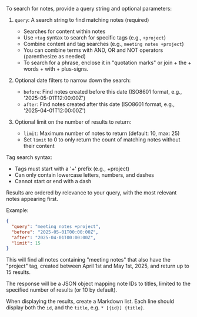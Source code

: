 To search for notes, provide a query string and optional parameters:

1. `query`: A search string to find matching notes (required)
   - Searches for content within notes
   - Use `+tag` syntax to search for specific tags (e.g., `+project`)
   - Combine content and tag searches (e.g., `meeting notes +project`)
   - You can combine terms with AND, OR and NOT operators (parenthesize as needed)
   - To search for a phrase, enclose it in "quotation marks" or join + the + words + with + plus-signs.

2. Optional date filters to narrow down the search:
   - `before`: Find notes created before this date (ISO8601 format, e.g., '2025-05-01T12:00:00Z')
   - `after`: Find notes created after this date (ISO8601 format, e.g., '2025-04-01T12:00:00Z')

3. Optional limit on the number of results to return:
   - `limit`: Maximum number of notes to return (default: 10, max: 25)
   - Set `limit` to 0 to only return the count of matching notes without their content

Tag search syntax:
- Tags must start with a '+' prefix (e.g., +project)
- Can only contain lowercase letters, numbers, and dashes
- Cannot start or end with a dash

Results are ordered by relevance to your query, with the most relevant notes appearing first.

Example:
```json
{
  "query": "meeting notes +project",
  "before": "2025-05-01T00:00:00Z",
  "after": "2025-04-01T00:00:00Z",
  "limit": 15
}
```

This will find all notes containing "meeting notes" that also have the "project" tag, created between April 1st and May 1st, 2025, and return up to 15 results.

The response will be a JSON object mapping note IDs to titles, limited to the specified number of results (or 10 by default).

When displaying the results, create a Markdown list. Each line should display both the `id`, and the `title`, e.g. `* [{id}] {title}`.
